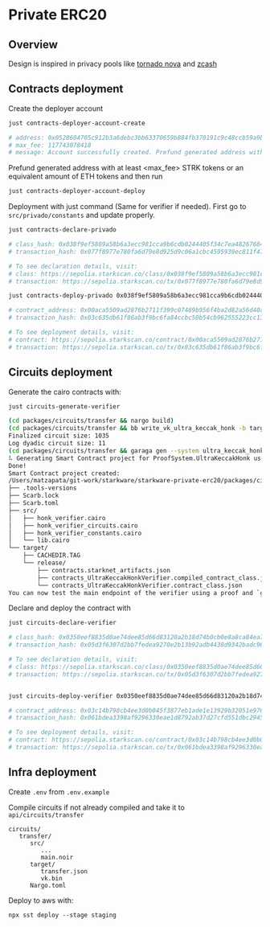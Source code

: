 # Private ERC20

## Overview

Design is inspired in privacy pools like [tornado nova](https://github.com/tornadocash/tornado-core/tree/master) and [zcash](https://github.com/zcash/orchard)


## Contracts deployment

Create the deployer account

```bash
just contracts-deployer-account-create

# address: 0x0528604705c912b3a6debc3bb63370659b884fb370191c9c48ccb59a9b9f3e24
# max_fee: 117743078418
# message: Account successfully created. Prefund generated address with at least <max_fee> STRK tokens or an equivalent amount of ETH tokens. It is good to send more in the case of higher demand.
```

Prefund generated address with at least <max_fee> STRK tokens or an equivalent amount of ETH tokens and then run

```bash
just contracts-deployer-account-deploy
```

Deployment with just command (Same for verifier if needed). First go to `src/privado/constants` and update properly.

```bash
just contracts-declare-privado

# class_hash: 0x038f9ef5809a58b6a3ecc981cca9b6cdb0244405f34c7ea48267684d17534218
# transaction_hash: 0x077f8977e780fa6d79e8d925d9c06a1cbc4595939ec811f47b38a547e9e8306c

# To see declaration details, visit:
# class: https://sepolia.starkscan.co/class/0x038f9ef5809a58b6a3ecc981cca9b6cdb0244405f34c7ea48267684d17534218
# transaction: https://sepolia.starkscan.co/tx/0x077f8977e780fa6d79e8d925d9c06a1cbc4595939ec811f47b38a547e9e8306c

just contracts-deploy-privado 0x038f9ef5809a58b6a3ecc981cca9b6cdb0244405f34c7ea48267684d17534218

# contract_address: 0x00aca5509ad2876b2711f399c07469b956f4ba2d82a56d40ac4ffbf7e9dfee35
# transaction_hash: 0x03c635db61f86ab3f9bc6fa84ccbc50b54cb962555223cc1314b956e26718d31

# To see deployment details, visit:
# contract: https://sepolia.starkscan.co/contract/0x00aca5509ad2876b2711f399c07469b956f4ba2d82a56d40ac4ffbf7e9dfee35
# transaction: https://sepolia.starkscan.co/tx/0x03c635db61f86ab3f9bc6fa84ccbc50b54cb962555223cc1314b956e26718d31
```

## Circuits deployment

Generate the cairo contracts with:

```bash
just circuits-generate-verifier

(cd packages/circuits/transfer && nargo build)
(cd packages/circuits/transfer && bb write_vk_ultra_keccak_honk -b target/transfer.json -o target/vk.bin)
Finalized circuit size: 1035
Log dyadic circuit size: 11
(cd packages/circuits/transfer && garaga gen --system ultra_keccak_honk --vk target/vk.bin --project-name contracts)
⠧ Generating Smart Contract project for ProofSystem.UltraKeccakHonk using vk.bin...
Done!
Smart Contract project created:
/Users/matzapata/git-work/starkware/starkware-private-erc20/packages/circuits/transfer/contracts/
├── .tools-versions
├── Scarb.lock
├── Scarb.toml
├── src/
│   ├── honk_verifier.cairo
│   ├── honk_verifier_circuits.cairo
│   ├── honk_verifier_constants.cairo
│   └── lib.cairo
└── target/
    ├── CACHEDIR.TAG
    └── release/
        ├── contracts.starknet_artifacts.json
        ├── contracts_UltraKeccakHonkVerifier.compiled_contract_class.json
        └── contracts_UltraKeccakHonkVerifier.contract_class.json
You can now test the main endpoint of the verifier using a proof and `garaga calldata` command.
```

Declare and deploy the contract with 

```bash
just circuits-declare-verifier

# class_hash: 0x0350eef8835d0ae74dee85d66d83120a2b18d74b0cb0e8a8ca84ea740aa8284d
# transaction_hash: 0x05d3f6307d2bb7fedea9270e2b13b92adb4438d9342badc9616bf10dd36b5800

# To see declaration details, visit:
# class: https://sepolia.starkscan.co/class/0x0350eef8835d0ae74dee85d66d83120a2b18d74b0cb0e8a8ca84ea740aa8284d
# transaction: https://sepolia.starkscan.co/tx/0x05d3f6307d2bb7fedea9270e2b13b92adb4438d9342badc9616bf10dd36b5800


just circuits-deploy-verifier 0x0350eef8835d0ae74dee85d66d83120a2b18d74b0cb0e8a8ca84ea740aa8284d

# contract_address: 0x03c14b798cb4ee3d0b045f3877eb1ade1e13929b32051e976947ef72b8344f09
# transaction_hash: 0x061bdea3398af9296330eae1d8792ab37d27cfd551dbc2945b03ed88c28426ab

# To see deployment details, visit:
# contract: https://sepolia.starkscan.co/contract/0x03c14b798cb4ee3d0b045f3877eb1ade1e13929b32051e976947ef72b8344f09
# transaction: https://sepolia.starkscan.co/tx/0x061bdea3398af9296330eae1d8792ab37d27cfd551dbc2945b03ed88c28426ab
```

## Infra deployment

Create `.env` from `.env.example`

Compile circuits if not already compiled and take it to `api/circuits/transfer`

```
circuits/
   transfer/
      src/
         ...
         main.noir
      target/
         transfer.json
         vk.bin
      Nargo.toml
```

Deploy to aws with:

`npx sst deploy --stage staging`
